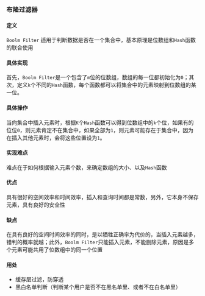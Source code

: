 ### 布隆过滤器

#### 定义
`Boolm Filter` 适用于判断数据是否在一个集合中，基本原理是位数组和`Hash`函数的联合使用

#### 具体实现
首先，`Boolm Filter`是一个包含了`m`位的位数组，数组的每一位都初始化为`0`；其次，定义`k`个不同的`Hash`函数，每个函数都可以将集合中的元素映射到位数组的某一位。

#### 具体操作
当向集合中插入元素时，根据`K`个`Hash`函数可以得到位数组中的`k`个位，如果有的位位`0`，则元素肯定不在集合中，如果全部为`1`，则元素可能存在于集合中，因为在插入其他元素时，会将这些位置设为`1`。

#### 实现难点
难点在于如何根据输入元素个数，来确定数组的大小、以及`Hash`函数

#### 优点
具有很好的空间效率和时间效率，插入和查询时间都是常数，另外，它本身不保存元素，具有良好的安全性

#### 缺点
在具有良好的空间时间效率的同时，是以牺牲正确率为代价的，当插入元素越多，错判的概率就越；此外，`Boolm Filter`只能插入元素，不能删除元素，原因是多个元素可能共用了位数组中的同一个位置

#### 用处
+ 缓存层过滤，防穿透
+ 黑白名单判断（判断某个用户是否不在黑名单里、或者不在白名单里）